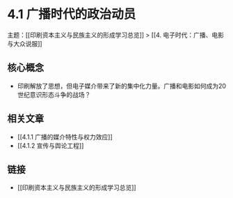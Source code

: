 # 4.1 广播时代的政治动员

主题：[[印刷资本主义与民族主义的形成学习总览]] > [[4. 电子时代：广播、电影与大众说服]]

## 核心概念

- 印刷解放了思想，但电子媒介带来了新的集中化力量。广播和电影如何成为20世纪意识形态斗争的战场？

## 相关文章

- [[4.1.1 广播的媒介特性与权力效应]]
- [[4.1.2 宣传与舆论工程]]

## 链接

- [[印刷资本主义与民族主义的形成学习总览]]
